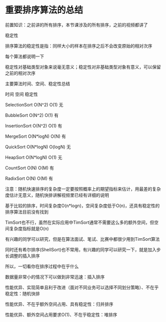 # 重要排序算法的总结

前置知识：之前讲的所有排序，本节课涉及的所有排序，之前的视频都讲了

稳定性

排序算法的稳定性是指：同样大小的样本在排序之后不会改变原始的相对次序

每个算法都说明一下

稳定性对基础类型对象来说毫无意义；稳定性对非基础类型对象有意义，可以保留之前的相对次序

主要算法时间、空间、稳定性总结

时间               空间              稳定性

SelectionSort    O\(N^2\)             O\(1\)               无

BubbleSort       O\(N^2\)             O\(1\)               有

InsertionSort    O\(N^2\)             O\(1\)               有

MergeSort        O\(N\*logN\)          O\(N\)               有

QuickSort        O\(N\*logN\)        O\(logN\)              无

HeapSort         O\(N\*logN\)          O\(1\)               无

CountSort        O\(N\)               O\(M\)               有

RadixSort        O\(N\)               O\(M\)               有

注意：随机快速排序的复杂度一定要按照概率上的期望指标来估计，用最差的复杂度估计无意义，随机快排讲解视频里已经有详细的说明

基于比较的排序，时间复杂度O\(n\*logn\)，空间复杂度低于O\(n\)，还具有稳定性的排序算法目前没有找到

TimSort也不行，虽然在实际应用中TimSort通常不需要这么多的额外空间，但空间复杂度指标就是O\(n\)

有兴趣的同学可以研究，但是在算法面试、笔试、比赛中都很少用到TimSort算法

同时还有希尔排序\(ShellSort\)也不常用，有兴趣的同学可以研究一下，就是加入步长调整的插入排序

所以，一切看你在排序过程中在乎什么

数据量非常小的情况下可以做到非常迅速：插入排序

性能优异、实现简单且利于改进（面对不同业务可以选择不同划分策略）、不在乎稳定性：随机快排

性能优异、不在乎额外空间占用、具有稳定性：归并排序

性能优异、额外空间占用要求O\(1\)、不在乎稳定性：堆排序

